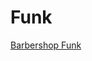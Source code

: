 # Funk

[Barbershop Funk](https://i.ytimg.com/vi/_MUFwvT5cqU/hq720.jpg?sqp=-oaymwE7CK4FEIIDSFryq4qpAy0IARUAAAAAGAElAADIQj0AgKJD8AEB-AH-CYAC0AWKAgwIABABGH8gJigsMA8=&rs=AOn4CLCsKHvGyQaUaNxHeJk5p_mfjOerOQ "Funk")
